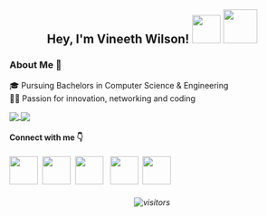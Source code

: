 ## <p align="center"> Hey, I'm Vineeth Wilson! <img src="https://www.emoji.com/wp-content/uploads/filebase/thumbnails/3d%20icons/emoji-3d%20icons-glossy-3d-icons-nerd-face-72dpi-forPersonalUseOnly.gif" width=50 height= 50> <img src="https://thumbs.gfycat.com/ChubbyRadiantBlackfish-max-1mb.gif" width=60 height= 60>

### About Me 🚀
🎓 Pursuing Bachelors in Computer Science & Engineering </br>
👨‍💻 Passion for innovation, networking and coding  </br>

<a href="https://github.com/vineethwilson15/">
  <img align="center" src="https://github-readme-stats.vercel.app/api?username=vineethwilson15&show_icons=true&count_private=true&hide=stars&theme=radical" />
</a>
<a href="https://github.com/vineethwilson15/">
  <img align="center" src="https://github-readme-stats.vercel.app/api/top-langs/?username=vineethwilson15&hide=jupyter+notebook&layout=compact&theme=radical" />
</a>

#### Connect with me 👇
[<img src="https://www.flaticon.com/svg/static/icons/svg/1384/1384014.svg" width=50 height= 50>](https://linkedin.com/in/vineeth-wilson)  &nbsp;[<img src="https://www.flaticon.com/svg/static/icons/svg/1384/1384017.svg" width=50 height= 50>](https://twitter.com/vineethwilson15) &nbsp;[<img src="https://image.flaticon.com/icons/png/512/1384/1384015.png" width=50 height= 50>](https://instagram.com/vineethwilson_) &nbsp; [<img src="https://www.flaticon.com/svg/static/icons/svg/1384/1384005.svg" width=50 height= 50>](https://facebook.com/vineethwilson357) &nbsp;[<img src="https://www.flaticon.com/svg/static/icons/svg/95/95627.svg" width=50 height= 50>](mailto:vineethwilson15@gmail.com?subject=Hi!%20I%20found%20you%20from%20Github)

###### <p align="center">![visitors](https://visitor-badge.laobi.icu/badge?page_id=vineethwilson15.vineethwilson15) 
 
 
<!--- Hmm... Hmm..LOOK WHO IS HERE! LIKED MY README? Give it a star ⭐ Follow me on GitHub to stay connected with me! Thank you! 
 
###### <p align="center">Made with <img src="https://user-images.githubusercontent.com/54764778/120905741-d1e54600-c671-11eb-8fa1-ac61b1ddd86f.png" width=13> and <img src="https://upload.wikimedia.org/wikipedia/commons/thumb/4/48/Markdown-mark.svg/1280px-Markdown-mark.svg.png" width=18>
-->

